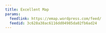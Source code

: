 ```yaml
---
title: Excellent Map
params:
  feedlink: https://emap.wordpress.com/feed/
  feedid: 3c628a38ac6116dd04985da02fb6ad24
---
```

